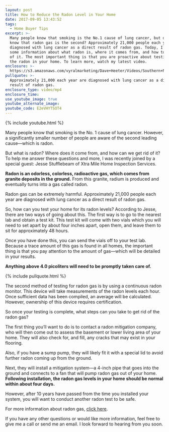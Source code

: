 ```yaml
---
layout: post
title: How to Reduce the Radon Level in Your Home
date: 2017-09-05 13:43:52
tags:
  - Home Buyer Tips
excerpt: >-
  Many people know that smoking is the No.1 cause of lung cancer, but did you
  know that radon gas is the second? Approximately 21,000 people each year are
  diagnosed with lung cancer as a direct result of radon gas. Today, I’ve got
  some information about what radon is, where it comes from, and how to get rid
  of it. The most important thing is that you are proactive about testing for
  the radon in your home. To learn more, watch my latest video.
enclosure: >-
  https://s3.amazonaws.com/vyralmarketing/Dave+Heeter/Videos/Southern+New+Hampshire+Real+Estate+Agent-+What+You+Should+Know+About+Radon.mp4
pullquote: >-
  Approximately 21,000 each year are diagnosed with lung cancer as a direct
  result of radon gas.
enclosure_type: video/mp4
enclosure_time:
use_youtube_image: true
youtube_alternate_image:
youtube_code: E2eVHYTSOT4
---
```



{% include youtube.html %}

Many people know that smoking is the No. 1 cause of lung cancer. However, a significantly smaller number of people are aware of the second leading cause—which is radon.

But what is radon? Where does it come from, and how can we get rid of it? To help me answer these questions and more, I was recently joined by a special guest: Jesse Stufflebeam of Xtra Mile Home Inspection Services.

**Radon is an odorless, colorless, radioactive gas, which comes from granite deposits in the ground.** From this granite, radium is produced and eventually turns into a gas called radon.

Radon gas can be extremely harmful. Approximately 21,000 people each year are diagnosed with lung cancer as a direct result of radon gas.

So, how can you test your home for its radon levels? According to Jesse, there are two ways of going about this. The first way is to go to the nearest lab and obtain a test kit. This test kit will come with two vials which you will need to set apart by about four inches apart, open them, and leave them to sit for approximately 48 hours.

Once you have done this, you can send the vials off to your test lab. Because a trace amount of this gas is found in all homes, the important thing is that you pay attention to the amount of gas—which will be detailed in your results.

**Anything above 4.0 picoliters will need to be promptly taken care of.**

{% include pullquote.html %}

The second method of testing for radon gas is by using a continuous radon monitor. This device will take measurements of the radon levels each hour. Once sufficient data has been compiled, an average will be calculated. However, ownership of this device requires certification.

So once your testing is complete, what steps can you take to get rid of the radon gas?

The first thing you’ll want to do is to contact a radon mitigation company, who will then come out to assess the basement or lower living area of your home. They will also check for, and fill, any cracks that may exist in your flooring.

Also, if you have a sump pump, they will likely fit it with a special lid to avoid further radon coming up from the ground.

Next, they will install a mitigation system—a 4-inch pipe that goes into the ground and connects to a fan that will pump radon gas out of your home. **Following installation, the radon gas levels in your home should be normal within about four days.**

However, after 10 years have passed from the time you installed your system, you will want to conduct another radon test to be safe.

For more information about radon gas,&nbsp;[click here](http://www.EPA.gov/Radon).

If you have any other questions or would like more information, feel free to give me a call or send me an email. I look forward to hearing from you soon.